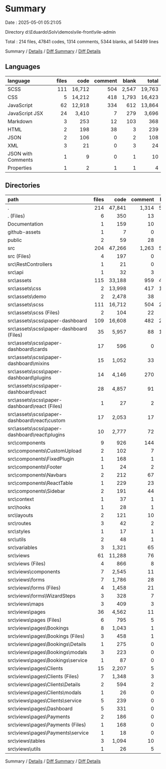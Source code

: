 # Summary

Date : 2025-05-01 05:21:05

Directory d:\\Eduardo\\Solv\\demos\\vile-front\\vile-admin

Total : 214 files,  47841 codes, 1314 comments, 5344 blanks, all 54499 lines

Summary / [Details](details.md) / [Diff Summary](diff.md) / [Diff Details](diff-details.md)

## Languages
| language | files | code | comment | blank | total |
| :--- | ---: | ---: | ---: | ---: | ---: |
| SCSS | 111 | 16,712 | 504 | 2,547 | 19,763 |
| CSS | 5 | 14,212 | 418 | 1,793 | 16,423 |
| JavaScript | 62 | 12,918 | 334 | 612 | 13,864 |
| JavaScript JSX | 24 | 3,410 | 7 | 279 | 3,696 |
| Markdown | 3 | 253 | 12 | 103 | 368 |
| HTML | 2 | 198 | 38 | 3 | 239 |
| JSON | 2 | 106 | 0 | 2 | 108 |
| XML | 3 | 21 | 0 | 3 | 24 |
| JSON with Comments | 1 | 9 | 0 | 1 | 10 |
| Properties | 1 | 2 | 1 | 1 | 4 |

## Directories
| path | files | code | comment | blank | total |
| :--- | ---: | ---: | ---: | ---: | ---: |
| . | 214 | 47,841 | 1,314 | 5,344 | 54,499 |
| . (Files) | 6 | 350 | 13 | 106 | 469 |
| Documentation | 1 | 159 | 10 | 2 | 171 |
| github-assets | 1 | 7 | 0 | 1 | 8 |
| public | 2 | 59 | 28 | 2 | 89 |
| src | 204 | 47,266 | 1,263 | 5,233 | 53,762 |
| src (Files) | 4 | 197 | 0 | 10 | 207 |
| src\\RestControllers | 1 | 21 | 0 | 3 | 24 |
| src\\api | 1 | 32 | 3 | 15 | 50 |
| src\\assets | 115 | 33,188 | 959 | 4,499 | 38,646 |
| src\\assets\\css | 2 | 13,998 | 417 | 1,747 | 16,162 |
| src\\assets\\demo | 2 | 2,478 | 38 | 205 | 2,721 |
| src\\assets\\scss | 111 | 16,712 | 504 | 2,547 | 19,763 |
| src\\assets\\scss (Files) | 2 | 104 | 22 | 26 | 152 |
| src\\assets\\scss\\paper-dashboard | 109 | 16,608 | 482 | 2,521 | 19,611 |
| src\\assets\\scss\\paper-dashboard (Files) | 35 | 5,957 | 88 | 1,084 | 7,129 |
| src\\assets\\scss\\paper-dashboard\\cards | 17 | 596 | 0 | 108 | 704 |
| src\\assets\\scss\\paper-dashboard\\mixins | 15 | 1,052 | 33 | 174 | 1,259 |
| src\\assets\\scss\\paper-dashboard\\plugins | 14 | 4,146 | 270 | 677 | 5,093 |
| src\\assets\\scss\\paper-dashboard\\react | 28 | 4,857 | 91 | 478 | 5,426 |
| src\\assets\\scss\\paper-dashboard\\react (Files) | 1 | 27 | 2 | 2 | 31 |
| src\\assets\\scss\\paper-dashboard\\react\\custom | 17 | 2,053 | 17 | 308 | 2,378 |
| src\\assets\\scss\\paper-dashboard\\react\\plugins | 10 | 2,777 | 72 | 168 | 3,017 |
| src\\components | 9 | 926 | 144 | 73 | 1,143 |
| src\\components\\CustomUpload | 2 | 102 | 7 | 12 | 121 |
| src\\components\\FixedPlugin | 1 | 168 | 1 | 5 | 174 |
| src\\components\\Footer | 1 | 24 | 2 | 5 | 31 |
| src\\components\\Navbars | 2 | 212 | 67 | 13 | 292 |
| src\\components\\ReactTable | 1 | 229 | 23 | 12 | 264 |
| src\\components\\Sidebar | 2 | 191 | 44 | 26 | 261 |
| src\\context | 1 | 37 | 1 | 10 | 48 |
| src\\hooks | 1 | 28 | 1 | 3 | 32 |
| src\\layouts | 2 | 121 | 10 | 18 | 149 |
| src\\routes | 3 | 42 | 2 | 15 | 59 |
| src\\styles | 1 | 17 | 1 | 2 | 20 |
| src\\utils | 2 | 48 | 1 | 5 | 54 |
| src\\variables | 3 | 1,321 | 65 | 46 | 1,432 |
| src\\views | 61 | 11,288 | 76 | 534 | 11,898 |
| src\\views (Files) | 4 | 866 | 8 | 26 | 900 |
| src\\views\\components | 7 | 2,545 | 11 | 35 | 2,591 |
| src\\views\\forms | 7 | 1,786 | 28 | 38 | 1,852 |
| src\\views\\forms (Files) | 4 | 1,458 | 21 | 23 | 1,502 |
| src\\views\\forms\\WizardSteps | 3 | 328 | 7 | 15 | 350 |
| src\\views\\maps | 3 | 409 | 3 | 39 | 451 |
| src\\views\\pages | 36 | 4,562 | 11 | 371 | 4,944 |
| src\\views\\pages (Files) | 6 | 795 | 5 | 34 | 834 |
| src\\views\\pages\\Bookings | 8 | 1,043 | 1 | 89 | 1,133 |
| src\\views\\pages\\Bookings (Files) | 3 | 458 | 1 | 36 | 495 |
| src\\views\\pages\\Bookings\\Details | 1 | 275 | 0 | 17 | 292 |
| src\\views\\pages\\Bookings\\modals | 3 | 223 | 0 | 23 | 246 |
| src\\views\\pages\\Bookings\\service | 1 | 87 | 0 | 13 | 100 |
| src\\views\\pages\\Clients | 15 | 2,207 | 5 | 190 | 2,402 |
| src\\views\\pages\\Clients (Files) | 7 | 1,348 | 3 | 97 | 1,448 |
| src\\views\\pages\\Clients\\Details | 2 | 594 | 2 | 52 | 648 |
| src\\views\\pages\\Clients\\modals | 1 | 26 | 0 | 3 | 29 |
| src\\views\\pages\\Clients\\service | 5 | 239 | 0 | 38 | 277 |
| src\\views\\pages\\Dashboard | 5 | 331 | 0 | 42 | 373 |
| src\\views\\pages\\Payments | 2 | 186 | 0 | 16 | 202 |
| src\\views\\pages\\Payments (Files) | 1 | 168 | 0 | 9 | 177 |
| src\\views\\pages\\Payments\\service | 1 | 18 | 0 | 7 | 25 |
| src\\views\\tables | 3 | 1,094 | 10 | 17 | 1,121 |
| src\\views\\utils | 1 | 26 | 5 | 8 | 39 |

Summary / [Details](details.md) / [Diff Summary](diff.md) / [Diff Details](diff-details.md)